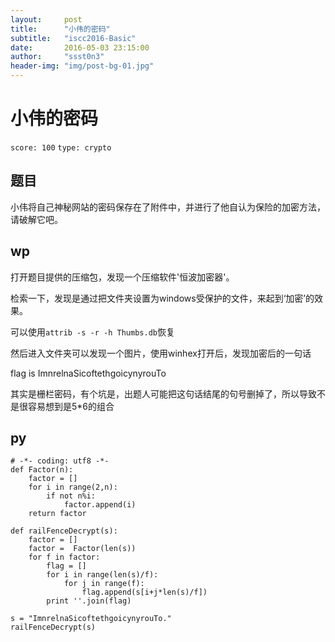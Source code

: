```yaml
---
layout:     post
title:      "小伟的密码"
subtitle:   "iscc2016-Basic"
date:       2016-05-03 23:15:00
author:     "ssst0n3"
header-img: "img/post-bg-01.jpg"
---
```

# 小伟的密码
`score: 100` `type: crypto`

## 题目
小伟将自己神秘网站的密码保存在了附件中，并进行了他自认为保险的加密方法，请破解它吧。

## wp
打开题目提供的压缩包，发现一个压缩软件'恒波加密器'。

检索一下，发现是通过把文件夹设置为windows受保护的文件，来起到‘加密’的效果。

可以使用`attrib -s -r -h Thumbs.db`恢复

然后进入文件夹可以发现一个图片，使用winhex打开后，发现加密后的一句话

flag is ImnrelnaSicoftethgoicynyrouTo

其实是栅栏密码，有个坑是，出题人可能把这句话结尾的句号删掉了，所以导致不是很容易想到是5*6的组合

## py
```
# -*- coding: utf8 -*-
def Factor(n):
    factor = []
    for i in range(2,n):
        if not n%i:
            factor.append(i)
    return factor

def railFenceDecrypt(s):
    factor = []
    factor =  Factor(len(s))
    for f in factor:
        flag = []
        for i in range(len(s)/f):
            for j in range(f):
                flag.append(s[i+j*len(s)/f])
        print ''.join(flag)

s = "ImnrelnaSicoftethgoicynyrouTo."
railFenceDecrypt(s)
```
